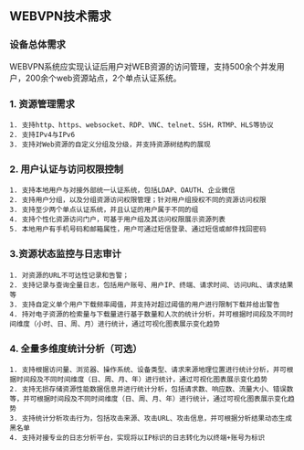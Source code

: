 ## WEBVPN技术需求

### 设备总体需求

WEBVPN系统应实现认证后用户对WEB资源的访问管理，支持500余个并发用户，200余个web资源站点，2个单点认证系统。


### 1. 资源管理需求

```
1. 支持http、https、websocket、RDP、VNC、telnet、SSH，RTMP、HLS等协议
2. 支持IPv4与IPv6
3. 支持对Web资源的自定义分组及分级，并支持资源树结构的展现
```

### 2. 用户认证与访问权限控制

```
1. 支持本地用户与对接外部统一认证系统，包括LDAP、OAUTH、企业微信
2. 支持用户分组，以及分组资源访问权限管理；针对用户组授权不同的资源访问权限
3. 支持至少两个单点认证系统，并且认证的用户属于不同的组
4. 支持个性化资源访问门户，可基于用户组及其访问权限展示资源列表
5. 本地用户有手机号码和邮箱属性，用户可通过短信登录、通过短信或邮件找回密码
```

### 3.资源状态监控与日志审计

```
1. 对资源的URL不可达性记录和告警；
2. 支持记录与查询全量日志，包括用户账号、用户IP、终端、请求时间、访问URL、请求结果等
3. 支持自定义单个用户下载频率阈值，并支持对超过阈值的用户进行限制下载并给出警告
4. 持对电子资源的检索量与下载量进行基于数量和人次的统计分析，并可根据时间段及不同时间维度（小时、日、周、月）进行统计，通过可视化图表展示变化趋势
```

### 4. 全量多维度统计分析（可选）

```
1. 支持根据访问量、浏览器、操作系统、设备类型、请求来源地理位置进行统计分析，并可根据时间段及不同时间维度（日、周、月、年）进行统计，通过可视化图表展示变化趋势
2. 支持无损存储资源性能数据信息并进行统计分析，包括请求数、响应数、流量大小、错误数等，并可根据时间段及不同时间维度（日、周、月、年）进行统计，通过可视化图表展示变化趋势
3. 支持统计分析攻击行为，包括攻击来源、攻击URL、攻击信息，并可根据分析结果动态生成黑名单
4. 支持对接专业的日志分析平台，实现将以IP标识的日志转化为以终端+账号为标识
```

